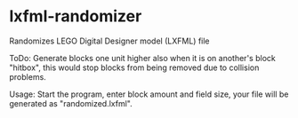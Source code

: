 # lxfml-randomizer
Randomizes LEGO Digital Designer model (LXFML) file

ToDo: Generate blocks one unit higher also when it is on another's block "hitbox", this would stop blocks from being removed due to collision problems.

Usage: Start the program, enter block amount and field size, your file will be generated as "randomized.lxfml".
